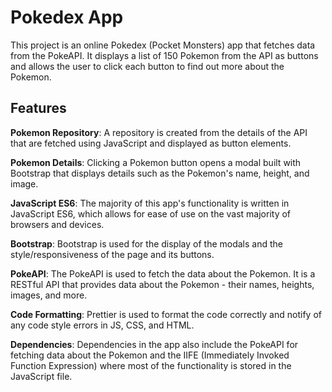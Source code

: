 # Pokedex App

This project is an online Pokedex (Pocket Monsters) app that fetches data from the PokeAPI. It displays a list of 150 Pokemon from the API as buttons and allows the user to click each button to find out more about the Pokemon.

## Features

**Pokemon Repository**: A repository is created from the details of the API that are fetched using JavaScript and displayed as button elements.

**Pokemon Details**: Clicking a Pokemon button opens a modal built with Bootstrap that displays details such as the Pokemon's name, height, and image.

**JavaScript ES6**: The majority of this app's functionality is written in JavaScript ES6, which allows for ease of use on the vast majority of browsers and devices.

**Bootstrap**: Bootstrap is used for the display of the modals and the style/responsiveness of the page and its buttons.

**PokeAPI**: The PokeAPI is used to fetch the data about the Pokemon. It is a RESTful API that provides data about the Pokemon - their names, heights, images, and more.

**Code Formatting**: Prettier is used to format the code correctly and notify of any code style errors in JS, CSS, and HTML.

**Dependencies**: Dependencies in the app also include the PokeAPI for fetching data about the Pokemon and the IIFE (Immediately Invoked Function Expression) where most of the functionality is stored in the JavaScript file.
